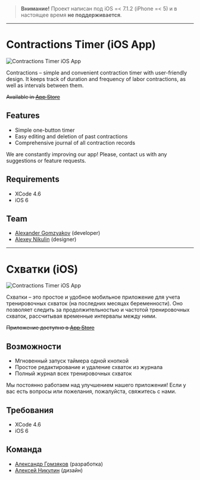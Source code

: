 > **Внимание!** Проект написан под iOS =< 7.1.2 (iPhone =< 5) и в настоящее время **не поддерживается**.
___

Contractions Timer (iOS App)
============================

![Contractions Timer iOS App](https://github.com/gomzyakov/contractions-timer-ios/blob/master/app-mockup-iphone5c.png "Contractions Timer iOS App")

Contractions – simple and convenient contraction timer with user-friendly design. It keeps track of duration and frequency of labor contractions, as well as intervals between them.

~~Available in [App Store](https://itunes.apple.com/en/app/shvatki/id649771422?mt=8)~~

## Features

- Simple one-button timer
- Easy editing and deletion of past contractions
- Comprehensive journal of all contraction records

We are constantly improving our app! Please, contact us with any suggestions or feature requests.

## Requirements

- XCode 4.6
- iOS 6

## Team

- [Alexander Gomzyakov](https://github.com/gomzyakov) (developer)
- [Alexey Nikulin](https://www.facebook.com/alexei.nikulin) (designer)

___

Схватки (iOS)
=============

![Contractions Timer iOS App](https://github.com/gomzyakov/contractions-timer-ios/blob/master/app-mockup-iphone5c.png "Contractions Timer iOS App")

Схватки – это простое и удобное мобильное приложение для учета тренировочных схваток (на последних месяцах беременности). Оно позволяет следить за продолжительностью и частотой тренировочных схваток, рассчитывая временные интервалы между ними.

~~Приложение доступно в [App Store](https://itunes.apple.com/en/app/shvatki/id649771422?mt=8)~~

## Возможности

- Мгновенный запуск таймера одной кнопкой
- Простое редактирование и удаление схваток из журнала
- Полный журнал всех тренировочных схваток

Мы постоянно работаем над улучшением нашего приложения! Если у вас есть вопросы или пожелания, пожалуйста, свяжитесь с нами.

## Требования

- XCode 4.6
- iOS 6

## Команда

- [Александр Гомзяков](https://github.com/gomzyakov) (разработка)
- [Алексей Никулин](https://www.facebook.com/alexei.nikulin) (дизайн)
